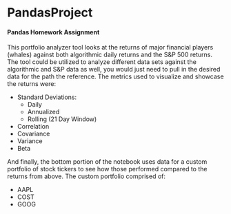# PandasProject
#### Pandas Homework Assignment 

This portfolio analyzer tool looks at the returns of major financial players (whales) against both algorithmic daily returns and the S&P 500 returns. The tool could be utilized to analyze different data sets against the algorithmic and S&P data as well, you would just need to pull in the desired data for the path the reference. The metrics used to visualize and showcase the returns were: 
- Standard Deviations:
  - Daily
  - Annualized
  - Rolling (21 Day Window)
- Correlation
- Covariance
- Variance
- Beta

And finally, the bottom portion of the notebook uses data for a custom portfolio of stock tickers to see how those performed compared to the returns from above. The custom portfolio comprised of: 
- AAPL
- COST
- GOOG

